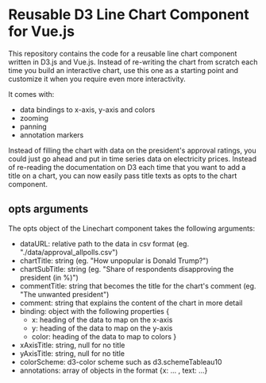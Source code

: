 # Reusable D3 Line Chart Component for Vue.js

This repository contains the code for a reusable line chart component written in D3.js and Vue.js. Instead of re-writing the chart from scratch each time you build an interactive chart, use this one as a starting point and customize it when you require even more interactivity.

It comes with:
- data bindings to x-axis, y-axis and colors
- zooming
- panning
- annotation markers

Instead of filling the chart with data on the president's approval ratings, you could just go ahead and put in time series data on electricity prices. Instead of re-reading the documentation on D3 each time that you want to add a title on a chart, you can now easily pass title texts as opts to the chart component.

## opts arguments
The opts object of the Linechart component takes the following arguments:
- dataURL: relative path to the data in csv format (eg. "./data/approval_allpolls.csv")
- chartTitle: string (eg. "How unpopular is Donald Trump?")
- chartSubTitle: string (eg. "Share of respondents disapproving the president (in %)")
- commentTitle: string that becomes the title for the chart's comment (eg. "The unwanted president")
- comment: string that explains the content of the chart in more detail
- binding: object with the following properties { 
    - x: heading of the data to map on the x-axis
    - y: heading of the data to map on the y-axis 
    - color: heading of the data to map to colors
    }
- xAxisTitle: string, null for no title
- yAxisTitle: string, null for no title
- colorScheme: d3-color scheme such as d3.schemeTableau10
- annotations: array of objects in the format {x: ... , text: ...}
